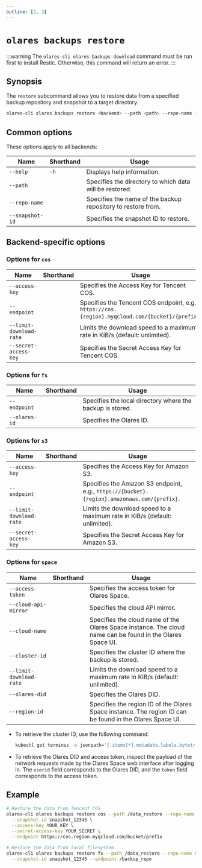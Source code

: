 ```yaml
---
outline: [2, 3]
---
```

# `olares backups restore`
:::warning
The `olares-cli olares backups download` command must be run first to install Restic. Otherwise, this command will return an error.
:::
## Synopsis
The `restore` subcommand allows you to restore data from a specified backup repository and snapshot to a target directory.

```bash
olares-cli olares backups restore <backend> --path <path> --repo-name <name> --snapshot-id <id> [options]
```

## Common options
These options apply to all backends:

| Name            | Shorthand | Usage                                                        |
|-----------------|-----------|--------------------------------------------------------------|
| `--help`        | `-h`      | Displays help information.                                   |
| `--path`        |           | Specifies the directory to which data will be restored.      |
| `--repo-name`   |           | Specifies the name of the backup repository to restore from. |
| `--snapshot-id` |           | Specifies the snapshot ID to restore.                        |


## Backend-specific options

### Options for `cos`

| Name                    | Shorthand | Usage                                                                                            |
|-------------------------|-----------|--------------------------------------------------------------------------------------------------|
| `--access-key`          |           | Specifies the Access Key for Tencent COS.                                                        |
| `--endpoint`            |           | Specifies the Tencent COS endpoint, e.g., `https://cos.{region}.myqcloud.com/{bucket}/{prefix}`. |
| `--limit-download-rate` |           | Limits the download speed to a maximum rate in KiB/s (default: unlimited).                       |
| `--secret-access-key`   |           | Specifies the Secret Access Key for Tencent COS.                                                 |

### Options for `fs`

| Name          | Shorthand | Usage                                                     |
|---------------|-----------|-----------------------------------------------------------|
| `--endpoint`  |           | Specifies the local directory where the backup is stored. |
| `--olares-id` |           | Specifies the Olares ID.                                  |

### Options for `s3`

| Name                    | Shorthand | Usage                                                                                       |
|-------------------------|-----------|---------------------------------------------------------------------------------------------|
| `--access-key`          |           | Specifies the Access Key for Amazon S3.                                                     |
| `--endpoint`            |           | Specifies the Amazon S3 endpoint, e.g., `https://{bucket}.{region}.amazonaws.com/{prefix}`. |
| `--limit-download-rate` |           | Limits the download speed to a maximum rate in KiB/s (default: unlimited).                  |
| `--secret-access-key`   |           | Specifies the Secret Access Key for Amazon S3.                                              |

### Options for `space`

| Name                    | Shorthand | Usage                                                                                                      |
|-------------------------|-----------|------------------------------------------------------------------------------------------------------------|
| `--access-token`        |           | Specifies the access token for Olares Space.                                                               |
| `--cloud-api-mirror`    |           | Specifies the cloud API mirror.                                                                            |
| `--cloud-name`          |           | Specifies the cloud name of the Olares Space instance. The cloud name can be found in the Olares Space UI. |
| `--cluster-id`          |           | Specifies the cluster ID where the backup is stored.                                                       |
| `--limit-download-rate` |           | Limits the download speed to a maximum rate in KiB/s (default: unlimited).                                 |
| `--olares-did`          |           | Specifies the Olares DID.                                                                                  |
| `--region-id`           |           | Specifies the region ID of the Olares Space instance. The region ID can be found in the Olares Space UI.   |

- To retrieve the cluster ID, use the following command:
  ```bash
  kubectl get terminus -o jsonpath='{.items[*].metadata.labels.bytetrade\.io/cluster-id}'
  ```
- To retrieve the Olares DID and access token, inspect the payload of the network requests made by the Olares Space web interface after logging in. The `userid` field corresponds to the Olares DID, and the `token` field corresponds to the access token.

## Example
```bash
# Restore the data from Tencent COS
olares-cli olares backups restore cos --path /data_restore --repo-name my_repo \
  --snapshot-id snapshot_12345 \
  --access-key YOUR_KEY \
  --secret-access-key YOUR_SECRET \
  --endpoint https://cos.region.myqcloud.com/bucket/prefix
  
# Restore the data from local filesystem
olares-cli olares backups restore fs --path /data_restore --repo-name my_repo \
  --snapshot-id snapshot_12345 --endpoint /backup_repo
```